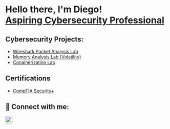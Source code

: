 <h1>Hello there, I'm Diego! <br/><a href="https://www.linkedin.com/in/diego-lucas-rivera/">Aspiring Cybersecurity Professional</a></h1>

<h2>Cybersecurity Projects:</h2>

- [Wireshark Packet Analysis Lab](https://github.com/DLRivera/Wireshark-Analysis)
- [Memory Analysis Lab (Volatility)](https://github.com/DLRivera/LABURL)
- [Conainerization Lab](https://github.com/DLRivera/LABURL)

<h2>Certifications</h2>

- [CompTIA Security+](https://www.comptia.org/certifications/security)

<h2> 🤳 Connect with me:</h2>

[<img align="left" alt="DiegoRivera | LinkedIn" width="22px" src="https://cdn.jsdelivr.net/npm/simple-icons@v3/icons/linkedin.svg" />][linkedin]


[linkedin]: https://www.linkedin.com/in/diego-lucas-rivera/

<!--
**joshmadakor1/joshmadakor1** is a ✨ _special_ ✨ repository because its `README.md` (this file) appears on your GitHub profile.

Here are some ideas to get you started:

- 🔭 I’m currently working on ...
- 🌱 I’m currently learning ...
- 👯 I’m looking to collaborate on ...
- 🤔 I’m looking for help with ...
- 💬 Ask me about ...
- 📫 How to reach me: ...
- 😄 Pronouns: ...
- ⚡ Fun fact: ...
-->
